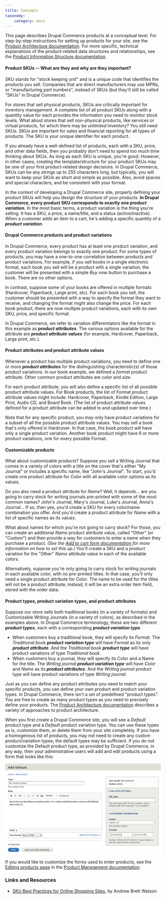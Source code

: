 ```yaml
---
title: Concepts
taxonomy:
    category: docs
---
```


This page describes Drupal Commerce products at a conceptual level. For step-by-step instructions for setting up products for your site, see the [Product Architecture documentation](../../02.product-architecture). For more specific, technical explanations of the product-related data structures and relationships, see the [Product Information Structure documentation](../03.product-information-structure).

#### Product SKUs -- What are they and why are they important?
SKU stands for "stock keeping unit" and is a unique code that identifies the products you sell. Companies that are direct manufacturers may use MPNs, or "manufacturing part numbers", instead of SKUs (but they'll still be called "SKUs" in Drupal Commerce).

For stores that sell physical products, SKUs are critically important for inventory management. A complete list of all product SKUs along with a quantity value for each provides the information you need to monitor stock levels. What about stores that sell non-physical products, like services or virtual products, for which there may be *unlimited* inventory? You still need SKUs. SKUs are important for sales and financial reporting for all types of products. The SKU is your unique identifier for each product.

If you already have a well-defined list of products, each with a SKU, price, and other data fields, then you probably don't need to spend too much time thinking about SKUs. As long as each SKU is unique, you're good. However, in other cases, creating the template/structure for your product SKUs may be one of your first product-related design decisions. In Drupal Commerce, SKUs can be any strings up to 255 characters long, but typically, you will want to keep your SKUs as short and simple as possible. Also, avoid spaces and special characters, and be consistent with your format.

In the context of developing a Drupal Commerce site, properly defining your product SKUs will help you design the structure of your products. **In Drupal Commerce, every product SKU corresponds to exactly one *product variation*.** In the most basic terms, a product variation is the thing you're selling. It has a SKU, a price, a name/title, and a status (active/inactive). When a customer adds an item to a cart, he's adding a specific quantity of a ***product variation***.

#### Drupal Commerce products and product variations
In Drupal Commerce, every product has at least one product variation, and every product variation belongs to exactly one product. For some types of products, you may have a one-to-one correlation between products and product variations. For example, if you sell books in a single electronic format, each book you sell will be a product with a single variation; the customer will be presented with a simple *Buy now* button to purchase a book. There are no other options.

In contrast, suppose some of your books are offered in multiple formats (Hardcover, Paperback, Large print, etc). For each book you sell, the customer should be presented with a way to specify the format they want to receive, and changing the format might also change the price. For each book product, there are now multiple product variations, each with its own SKU, price, and specific format.

In Drupal Commerce, we refer to variation differentiators like the format in this example as ***product attributes***. The various options available for the attribute are ***product attribute values*** (for example, Hardcover, Paperback, Large print, etc.).

#### Product attributes and product attribute values
Whenever a product has multiple product variations, you need to define one or more ***product attributes*** for the distinguishing characteristic(s) of those product variations. In our book example, we defined a *format* product attribute. Other common product attributes are *color* and *size*.

For each product attribute, you will also define a specific list of all possible product attribute values. For Book products, the list of Format product attribute values might include: Hardcover, Paperback, Kindle Edition, Large Print, Audio CD, and Board Book. (The list of product attribute values defined for a product attribute can be added to and updated over time.)

Note that for any specific product, you may only have product variations for a subset of all the possible product attribute values. You may sell a book that's only offered in Hardcover. In that case, the book product will have only a single product variation. Another book product might have 6 or more product variations, one for every possible Format.

#### Customizable products
What about customizable products? Suppose you sell a Writing Journal that comes in a variety of colors with a title on the cover that's either "My Journal" or includes a specific name, like "John's Journal". To start, you'd create one product attribute for *Color* with all available color options as its values.

Do you also need a product attribute for *Name*? Well, it depends... are you going to carry stock for writing journals pre-printed with some of the most common names? John's Journal, Mary's Journal, Luke's Journal, Anna's Journal... If so, then yes, you'd create a SKU for every color/name combination you offer. And you'd create a product attribute for *Name* with a list of specific names as its values.

What about names for which you're not going to carry stock? For those, you can create an additional *Name* product attribute value, called "Other" (or "Custom") and then provide a way for customers to enter a name when they purchase a product. *(See the [Add to cart form documentation](../../04.displaying-products/02.add-to-cart-form) for more information on how to set this up.)* You'll create a SKU and a product variation for the "Other" *Name* attribute value in each of the available colors.

Alternatively, suppose you're only going to carry stock for writing journals in each available color, with no pre-printed titles. In that case, you'll only need a single product attribute for *Color*. The name to be used for the titles will not be a product attribute; instead, it will be an extra order item field, stored with the order data.

#### Product types, product variation types, and product attributes
Suppose our store sells both traditional books (in a variety of formats) and Customizable Writing Journals (in a variety of colors), as described in the examples above. In Drupal Commerce terminology, these are two different ***product types***, each with a corresponding ***product variation type***.

- When customers buy a traditional book, they will specify its *Format*. The *Traditional book* ***product variation type*** will have *Format* as its only ***product attribute***. And the *Traditional book* ***product type*** will have product variations of type *Traditional book*.
- When customers buy a journal, they will specify its Color and a Name for the title. The *Writing journal* ***product variation type*** will have *Color* and *Name* as its ***product attributes***. And the *Writing journal* product type will have product variations of type *Writing journal*.

Just as you can define any product attributes you need to match your specific products, you can define your own product and product variation types. In Drupal Commerce, there isn't a set of predefined "product types". You are free to create as many product types as you need to precisely define your products. The [Product Architecture documentation](../../02.product-architecture) describes a variety of approaches to product architecture.

When you first create a Drupal Commerce site, you will see a *Default* product type and a *Default* product variation type. You can use these types as is, customize them, or delete them from your site completely. If you have a homogenous list of products, you may not need to create any custom product/variation types; the default types may be sufficient. If you do not customize the Default product type, as provided by Drupal Commerce, in any way, then your administrative users will add and edit products using a form that looks like this:

![Add default type product](../../images/overview-concept-1.png)

If you would like to customize the forms used to enter products, see the [Editing products page](../../03.product-management/02.product-data-entry) in the [Product Management documentation](../../03.product-management).

### Links and Resources
* [SKU Best Practices for Online Shopping Sites], by Andrew Brett Watson

[SKU Best Practices for Online Shopping Sites]: http://andrewbrettwatson.com/index.php/help/187-sku-best-practices-for-online-shopping-sites
